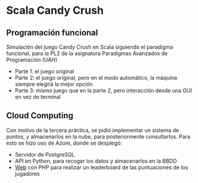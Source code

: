 # Scala Candy Crush

## Programación funcional
Simulación del juego Candy Crush en Scala siguiendo el paradigma funcional, para la PL2 de la asignatura Paradigmas Avanzados de Programación (UAH)
* Parte 1: el juego original
* Parte 2: el juego original, pero en el modo automático, la máquina siempre elegirá la mejor opción
* Parte 3: mismo juego que en la parte 2, pero interacción desde una GUI en vez de terminal

## Cloud Computing
Con motivo de la tercera práctica, se pidió implementar un sistema de puntos, y almacenarlos en la nube, para posteriormente consultarlos. Para esto se hizo uso de Azure, donde se desplegó: 
* Servidor de PostgreSQL
* API en Python, para recoger los datos y almacenarlos en la BBDD
* [Web](puntuacionescandy.azurewebsites.net/index.php) con PHP para realizar un leaderboard de las puntuaciones de los jugadores
